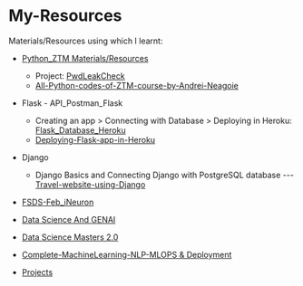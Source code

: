 # My-Resources
Materials/Resources using which I learnt:

 -  [Python_ZTM Materials/Resources](https://github.com/KrsnaAleti/My_Resources/tree/main/Python_ZTM)
     * Project: [PwdLeakCheck](https://github.com/KrsnaAleti/PwdLeakCheck)
     * [All-Python-codes-of-ZTM-course-by-Andrei-Neagoie](https://github.com/KrsnaAleti/All-Python-codes-of-ZTM-course-by-Andrei-Neagoie)


  - Flask - API_Postman_Flask
     * Creating an app > Connecting with Database > Deploying in Heroku: [Flask_Database_Heroku](https://github.com/KrsnaAleti/My_Resources/tree/main/Flask_Database_Heroku)
      * [Deploying-Flask-app-in-Heroku](https://github.com/KrsnaAleti/Deploying-Flask-app-in-Heroku)
  
  - Django
     * Django Basics and Connecting Django with PostgreSQL database --- [Travel-website-using-Django](https://github.com/KrsnaAleti/Travel-website-using-Django)
 
- [FSDS-Feb_iNeuron](https://github.com/KrsnaAleti/FSDS_iNeuron)
- [Data Science And GENAI](https://github.com/KrsnaAleti/Data-Science-And-GENAI)
- [Data Science Masters 2.0](https://github.com/KrsnaAleti/Data-Science-Masters-2.0)
- [Complete-MachineLearning-NLP-MLOPS & Deployment](https://github.com/KrsnaAleti/Complete-Machine-Learning-NLP-MLOPS-and-Deployment)
- [Projects](https://github.com/KrsnaAleti/Projects)
